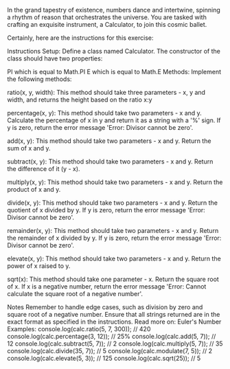 In the grand tapestry of existence, numbers dance and intertwine, spinning a rhythm of reason that orchestrates the universe. You are tasked with crafting an exquisite instrument, a Calculator, to join this cosmic ballet.

Certainly, here are the instructions for this exercise:

Instructions
Setup: Define a class named Calculator. The constructor of the class should have two properties:

PI which is equal to Math.PI
E which is equal to Math.E
Methods: Implement the following methods:

ratio(x, y, width): This method should take three parameters - x, y and width, and returns the height based on the ratio x:y

percentage(x, y): This method should take two parameters - x and y. Calculate the percentage of x in y and return it as a string with a '%' sign. If y is zero, return the error message 'Error: Divisor cannot be zero'.

add(x, y): This method should take two parameters - x and y. Return the sum of x and y.

subtract(x, y): This method should take two parameters - x and y. Return the difference of it (y - x).

multiply(x, y): This method should take two parameters - x and y. Return the product of x and y.

divide(x, y): This method should take two parameters - x and y. Return the quotient of x divided by y. If y is zero, return the error message 'Error: Divisor cannot be zero'.

remainder(x, y): This method should take two parameters - x and y. Return the remainder of x divided by y. If y is zero, return the error message 'Error: Divisor cannot be zero'.

elevate(x, y): This method should take two parameters - x and y. Return the power of x raised to y.

sqrt(x): This method should take one parameter - x. Return the square root of x. If x is a negative number, return the error message 'Error: Cannot calculate the square root of a negative number'.

Notes
Remember to handle edge cases, such as division by zero and square root of a negative number.
Ensure that all strings returned are in the exact format as specified in the instructions.
Read more on: Euler's Number
Examples:
console.log(calc.ratio(5, 7, 300)); // 420
console.log(calc.percentage(3, 12)); // 25%
console.log(calc.add(5, 7)); // 12
console.log(calc.subtract(5, 7)); // 2
console.log(calc.multiply(5, 7)); // 35
console.log(calc.divide(35, 7)); // 5
console.log(calc.modulate(7, 5)); // 2
console.log(calc.elevate(5, 3)); // 125
console.log(calc.sqrt(25)); // 5